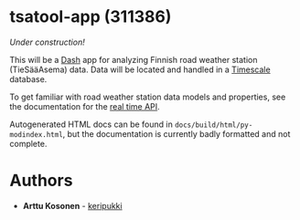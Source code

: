 # tsatool-app (311386)

*Under construction!*

This will be a [Dash](https://plot.ly/products/dash/) app for analyzing Finnish road weather station (TieSääAsema) data. Data will be located and handled in a [Timescale](https://www.timescale.com/) database.

To get familiar with road weather station data models and properties, see the documentation for the [real time API](https://www.digitraffic.fi/tieliikenne/).

Autogenerated HTML docs can be found in `docs/build/html/py-modindex.html`, but the documentation is currently badly formatted and not complete.

# Authors

- **Arttu Kosonen** - [keripukki](https://github.com/keripukki)